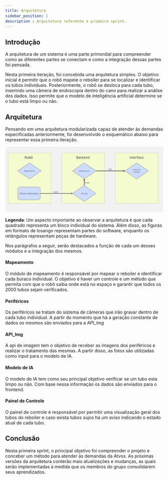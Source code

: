```yaml
---
title: Arquitetura
sidebar_position: 1
description : Arquitetura referente a primeira sprint.
---
```



## Introdução 

A arquitetura de um sistema é uma parte primordial para compreender como as diferentes partes se conectam e como a integração dessas partes foi pensada.

Nesta primeira iteração, foi concebida uma arquitetura simples. O objetivo inicial é permitir que o robô mapeie o reboiler para se localizar e identificar os tubos individuais. Posteriormente, o robô se desloca para cada tubo, inserindo uma câmera de endoscopia dentro do cano para realizar a análise dos dados. Isso permite que o modelo de inteligência artificial determine se o tubo está limpo ou não.

## Arquitetura 

Pensando em uma arquitetura modularizada capaz de atender às demandas especificadas anteriormente, foi desenvolvido o esquemático abaixo para representar essa primeira iteração. 

![Arquitetura](../../../../static/img/sprint1/arq1.jpg)


**Legenda**: Um aspecto importante ao observar a arquitetura é que cada quadrado representa um bloco individual do sistema. Além disso, as figuras em formato de losango representam partes do software, enquanto os retângulos representam peças de hardware. 

Nos parágrafos a seguir, serão destacados a função de cada um desses módulos e a integração dos mesmos.

#### Mapeamento 

O módulo de mapeamento é responsável por mapear o reboiler e identificar cada buraco individual. O objetivo é haver um controle e um método que permita com que o robô saiba onde está no espaço e garantir que todos os 2000 tubos sejam verificados. 

#### Periféricos 

Os periféricos se tratam do sistema de câmeras que irão gravar dentro de cada tubo individual. 
A partir do momento que há a geração constante de dados os mesmos são enviados para a *API_Img*

#### API_Img 

A api de imagem tem o objetivo de receber as imagens dos periféricos e realizar o tratamento das mesmas. A partir disso, as fotos são utilizadas como input para o modelo de IA. 

#### Modelo de IA 

O modelo de IA tem como seu principal objetivo verificar se um tubo esta limpo ou não. Com base nessa informação os dados são enviados para o frontend. 

#### Painel de Controle 

O painel de controle é responsável por permitir uma visualização geral dos tubos do reboiler e caso exista tubos sujos há um aviso indicando o estado atual de cada tubo. 

## Conclusão 

Nesta primeira sprint, o principal objetivo foi compreender o projeto e conceber um método para atender às demandas da Atvos. As próximas versões da arquitetura conterão mais atualizações e mudanças, as quais serão implementadas à medida que os membros do grupo consolidarem seus aprendizados.